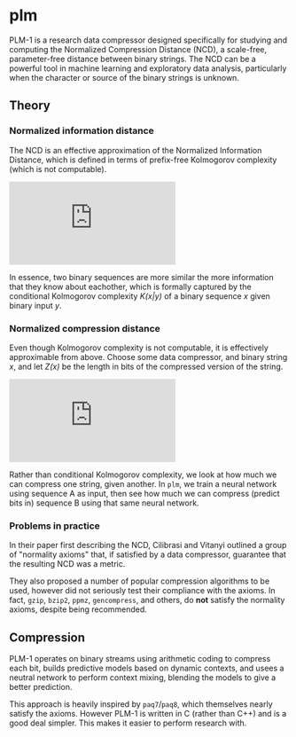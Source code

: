 # plm
PLM-1 is a research data compressor designed specifically for studying and computing the Normalized Compression Distance (NCD), a scale-free, parameter-free distance between binary strings. The NCD can be a powerful tool in machine learning and exploratory data analysis, particularly when the character or source of the binary strings is unknown.

## Theory
### Normalized information distance
The NCD is an effective approximation of the Normalized Information Distance, which is defined in terms of prefix-free Kolmogorov complexity (which is not computable). 

![](https://latex.codecogs.com/gif.latex?NID%28x%2Cy%29%20%3D%20%5Cfrac%7Bmax%5C%7BK%28x%7Cy%29%2C%20K%28y%7Cx%29%5C%7D%7D%7Bmax%5C%7BK%28x%29%2CK%28y%29%5C%7D%7D)

In essence, two binary sequences are more similar the more information that they know about eachother, which is formally captured by the conditional Kolmogorov complexity *K(x|y)* of a binary sequence *x* given binary input *y*. 

### Normalized compression distance
Even though Kolmogorov complexity is not computable, it is effectively approximable from above. Choose some data compressor, and binary string *x*, and let *Z(x)* be the length in bits of the compressed version of the string.

![](https://latex.codecogs.com/gif.latex?NCD_Z%28x%2Cy%29%20%3D%20%5Cfrac%7BZ%28xy%29%20-%20min%5C%7BZ%28x%29%2CZ%28y%29%5C%7D%7D%7Bmax%5C%7BZ%28x%29%2CZ%28y%29%5C%7D%7D)

Rather than conditional Kolmogorov complexity, we look at how much we can compress one string, given another. In `plm`, we train a neural network using sequence A as input, then see how much we can compress (predict bits in) sequence B using that same neural network.

### Problems in practice
In their paper first describing the NCD, Cilibrasi and Vitanyi outlined a group of "normality axioms" that, if satisfied by a data compressor, guarantee that the resulting NCD was a metric. 

They also proposed a number of popular compression algorithms to be used, however did not seriously test their compliance with the axioms. In fact, `gzip`, `bzip2`, `ppmz`, `gencompress`, and others, do **not** satisfy the normality axioms, despite being recommended.

## Compression
PLM-1 operates on binary streams using arithmetic coding to compress each bit, builds predictive models based on dynamic contexts, and usees a neutral network to perform context mixing, blending the models to give a better prediction. 

This approach is heavily inspired by `paq7`/`paq8`, which themselves nearly satisfy the axioms. However PLM-1 is written in C (rather than C++) and is a good deal simpler. This makes it easier to perform research with.


